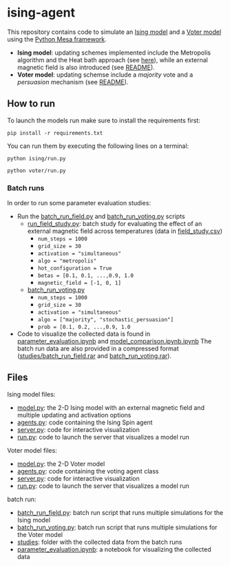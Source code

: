 # ising-agent
This repository contains code to simulate an [Ising model](https://stanford.edu/~jeffjar/statmech/intro4.html) and a [Voter model](https://journals.aps.org/pre/abstract/10.1103/PhysRevE.96.032145) using the [Python Mesa framework](https://mesa.readthedocs.io/en/stable/).

- **Ising model**: updating schemes implemented include the Metropolis algorithm and the Heat bath approach (see [here](https://courses.physics.illinois.edu/phys498cmp/sp2022/Ising/IsingModel.html)), while an external magnetic field is also introduced (see [README](./ising_mod/README.md)).
- **Voter model**: updating schemse include a *majority* vote and a *persuasion* mechanism (see [README](voter/README.md)).


## How to run
To launch the models run make sure to install the requirements first:

```
pip install -r requirements.txt
```

You can run them by executing the following lines on a terminal:
```
python ising/run.py
```

```
python voter/run.py
```

### Batch runs
In order to run some parameter evaluation studies:
- Run the [batch_run_field.py](batch_run_field.py) and [batch_run_voting.py](batch_run_voting.py) scripts 
  - [run_field_study.py](run_field_study.py): batch study for evaluating the effect of an external magnetic field across temperatures (data in [field_study.csv](studies/field_study.csv)) 
      - `num_steps = 1000`
      - `grid_size = 30`
      - `activation = "simultaneous"`
      - `algo = "metropolis"`
      - `hot_configuration = True`
      - `betas = [0.1, 0.1, ...,0.9, 1.0`
      - `magnetic_field = [-1, 0, 1]`
  - [batch_run_voting.py](batch_run_voting.py)
    - `num_steps = 1000`
    - `grid_size = 30`
    - `activation = "simultaneous"`
    - `algo = ["majority", "stochastic_persuasion"]`
    - `prob = [0.1, 0.2, ...,0.9, 1.0`
- Code to visualize the collected data is found in [parameter_evaluation.ipynb](parameter_evaluation.ipynb) and [model_comparison.ipynb.ipynb](model_comparison.ipynb.ipynb)
The batch run data are also provided in a compressed format ([studies/batch_run_field.rar](./studies/batch_run_field.rar) and [batch_run_voting.rar](./studies/batch_run_voting.rar)).

## Files

Ising model files:
- [model.py](ising_mod/model.py): the 2-D Ising model with an external magnetic field and multiple updating and activation options
- [agents.py](ising_mod/agents.py): code containing the Ising Spin agent 
- [server.py](ising_mod/server.py): code for interactive visualization
- [run.py](ising_mod/run.py): code to launch the server that visualizes a model run

Voter model files:
- [model.py](voter/model.py): the 2-D Voter model
- [agents.py](voter/agents.py): code containing the voting agent class 
- [server.py](voter/server.py): code for interactive visualization
- [run.py](voter/run.py): code to launch the server that visualizes a model run

batch run:
- [batch_run_field.py](batch_run_field.py): batch run script that runs multiple simulations for the Ising model
- [batch_run_voting.py](batch_run_voting.py): batch run script that runs multiple simulations for the Voter model
- [studies](studies): folder with the collected data from the batch runs
- [parameter_evaluation.ipynb](parameter_evaluation.ipynb): a notebook for visualizing the collected data
